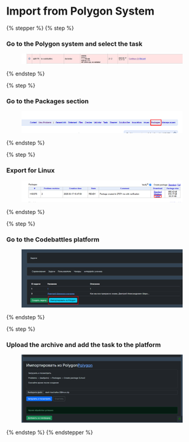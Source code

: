 # Import from Polygon System

{% stepper %}
{% step %}
### Go to the Polygon system and select the task

<figure><img src="../../.gitbook/assets/image (100).png" alt=""><figcaption></figcaption></figure>
{% endstep %}

{% step %}
### Go to the Packages section

<figure><img src="../../.gitbook/assets/image (99).png" alt=""><figcaption></figcaption></figure>
{% endstep %}

{% step %}
### Export for Linux

<figure><img src="../../.gitbook/assets/image (98).png" alt=""><figcaption></figcaption></figure>
{% endstep %}

{% step %}
### Go to the Codebattles platform

<figure><img src="../../.gitbook/assets/image (101).png" alt=""><figcaption></figcaption></figure>

{% endstep %}

{% step %}
### Upload the archive and add the task to the platform

<figure><img src="../../.gitbook/assets/image (102).png" alt=""><figcaption></figcaption></figure>
{% endstep %}
{% endstepper %}